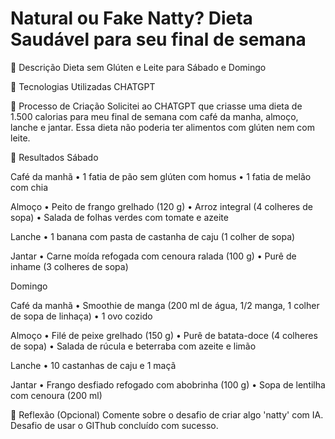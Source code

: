 # Natural ou Fake Natty? Dieta Saudável para seu final de semana

📒 Descrição
Dieta sem Glúten e Leite para Sábado e Domingo

🤖 Tecnologias Utilizadas
CHATGPT 

🧐 Processo de Criação
Solicitei ao CHATGPT que criasse uma dieta de 1.500 calorias para meu final de semana com café da manha, almoço, lanche e jantar.
Essa dieta não poderia ter alimentos com glúten nem com leite. 

🚀 Resultados
Sábado

Café da manhã
• 1 fatia de pão sem glúten com homus
• 1 fatia de melão com chia

Almoço
• Peito de frango grelhado (120 g)
• Arroz integral (4 colheres de sopa)
• Salada de folhas verdes com tomate e azeite

Lanche
• 1 banana com pasta de castanha de caju (1 colher de sopa)

Jantar
• Carne moída refogada com cenoura ralada (100 g)
• Purê de inhame (3 colheres de sopa)

Domingo

Café da manhã
• Smoothie de manga (200 ml de água, 1/2 manga, 1 colher de sopa de linhaça)
• 1 ovo cozido

Almoço
• Filé de peixe grelhado (150 g)
• Purê de batata-doce (4 colheres de sopa)
• Salada de rúcula e beterraba com azeite e limão

Lanche
• 10 castanhas de caju e 1 maçã

Jantar
• Frango desfiado refogado com abobrinha (100 g)
• Sopa de lentilha com cenoura (200 ml)


💭 Reflexão (Opcional)
Comente sobre o desafio de criar algo 'natty' com IA.
Desafio de usar o GIThub concluído com sucesso.
```
